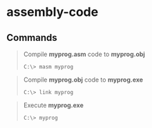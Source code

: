 # assembly-code

## Commands

> Compile **myprog.asm** code to **myprog.obj**
>
>
>```C:\> masm myprog```
>

> Compile **myprog.obj** code to **myprog.exe**
>
>
>```C:\> link myprog```
>

> Execute **myprog.exe**
>
>
>```C:\> myprog```
>
